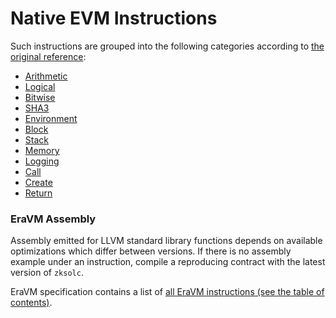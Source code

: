 # Native EVM Instructions

Such instructions are grouped into the following categories according to [the original reference](https://www.evm.codes/):

- [Arithmetic](https://github.com/code-423n4/2024-03-zksync/blob/main/docs/VM%20Section/How%20compiler%20works/instructions/evm/arithmetic.md)
- [Logical](https://github.com/code-423n4/2024-03-zksync/blob/main/docs/VM%20Section/How%20compiler%20works/instructions/evm/logical.md)
- [Bitwise](https://github.com/code-423n4/2024-03-zksync/blob/main/docs/VM%20Section/How%20compiler%20works/instructions/evm/bitwise.md)
- [SHA3](https://github.com/code-423n4/2024-03-zksync/blob/main/docs/VM%20Section/How%20compiler%20works/instructions/evm/sha3.md)
- [Environment](https://github.com/code-423n4/2024-03-zksync/blob/main/docs/VM%20Section/How%20compiler%20works/instructions/evm/environment.md)
- [Block](https://github.com/code-423n4/2024-03-zksync/blob/main/docs/VM%20Section/How%20compiler%20works/instructions/evm/block.md)
- [Stack](https://github.com/code-423n4/2024-03-zksync/blob/main/docs/VM%20Section/How%20compiler%20works/instructions/evm/stack.md)
- [Memory](https://github.com/code-423n4/2024-03-zksync/blob/main/docs/VM%20Section/How%20compiler%20works/instructions/evm/memory.md)
- [Logging](https://github.com/code-423n4/2024-03-zksync/blob/main/docs/VM%20Section/How%20compiler%20works/instructions/evm/logging.md)
- [Call](https://github.com/code-423n4/2024-03-zksync/blob/main/docs/VM%20Section/How%20compiler%20works/instructions/evm/call.md)
- [Create](https://github.com/code-423n4/2024-03-zksync/blob/main/docs/VM%20Section/How%20compiler%20works/instructions/evm/create.md)
- [Return](https://github.com/code-423n4/2024-03-zksync/blob/main/docs/VM%20Section/How%20compiler%20works/instructions/evm/return.md)



### EraVM Assembly

Assembly emitted for LLVM standard library functions depends on available optimizations which differ between versions. If there is no
assembly example under an instruction, compile a reproducing contract with the latest version of `zksolc`.

EraVM specification contains a list of [all EraVM instructions (see the table of contents)](https://matter-labs.github.io/eravm-spec/spec.html).
